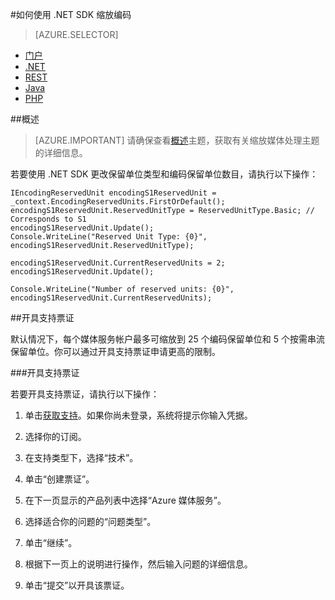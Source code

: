 <properties 
	pageTitle="如何添加编码单位" 
	description="了解如何使用 .NET 添加编码单位"  
	services="media-services" 
	documentationCenter="" 
	authors="juliako" 
	manager="erikre" 
	editor=""/>  


<tags 
	ms.service="media-services" 
	ms.workload="media" 
	ms.tgt_pltfrm="na" 
	ms.devlang="na" 
	ms.topic="article" 
 	ms.date="09/01/2016"
	wacn.date=""
	ms.author="juliako;milangada;gtrifonov"/>


#如何使用 .NET SDK 缩放编码

> [AZURE.SELECTOR]
- [门户](/documentation/articles/media-services-portal-scale-media-processing/)
- [.NET](/documentation/articles/media-services-dotnet-encoding-units/)
- [REST](https://msdn.microsoft.com/zh-cn/library/azure/dn859236.aspx)
- [Java](https://github.com/southworkscom/azure-sdk-for-media-services-java-samples)
- [PHP](https://github.com/Azure/azure-sdk-for-php/tree/master/examples/MediaServices)

##概述

>[AZURE.IMPORTANT] 请确保查看[概述](/documentation/articles/media-services-scale-media-processing-overview/)主题，获取有关缩放媒体处理主题的详细信息。
 
若要使用 .NET SDK 更改保留单位类型和编码保留单位数目，请执行以下操作：

	IEncodingReservedUnit encodingS1ReservedUnit = _context.EncodingReservedUnits.FirstOrDefault();
	encodingS1ReservedUnit.ReservedUnitType = ReservedUnitType.Basic; // Corresponds to S1
	encodingS1ReservedUnit.Update();
	Console.WriteLine("Reserved Unit Type: {0}", encodingS1ReservedUnit.ReservedUnitType);
	
	encodingS1ReservedUnit.CurrentReservedUnits = 2;
	encodingS1ReservedUnit.Update();
	
	Console.WriteLine("Number of reserved units: {0}", encodingS1ReservedUnit.CurrentReservedUnits);

##开具支持票证

默认情况下，每个媒体服务帐户最多可缩放到 25 个编码保留单位和 5 个按需串流保留单位。你可以通过开具支持票证申请更高的限制。

###开具支持票证

若要开具支持票证，请执行以下操作：

1. 单击[获取支持](https://manage.windowsazure.cn/?getsupport=true)。如果你尚未登录，系统将提示你输入凭据。

1. 选择你的订阅。

1. 在支持类型下，选择“技术”。

1. 单击“创建票证”。

1. 在下一页显示的产品列表中选择“Azure 媒体服务”。

1. 选择适合你的问题的“问题类型”。

1. 单击“继续”。

1. 根据下一页上的说明进行操作，然后输入问题的详细信息。

1. 单击“提交”以开具该票证。

<!---HONumber=Mooncake_Quality_Review_1215_2016-->